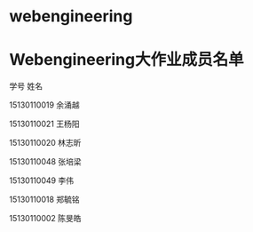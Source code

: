 # webengineering
# Webengineering大作业成员名单
学号		姓名

15130110019 余涌越

15130110021 王杨阳

15130110020 林志昕

15130110048 张培梁

15130110049 李伟

15130110018 郑毓铭

15130110002 陈旻皓
